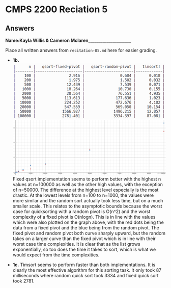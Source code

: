# CMPS 2200 Reciation 5
## Answers

**Name:**__Kayla Willis & Cameron Mclaren_______________________

Place all written answers from `recitation-05.md` here for easier grading.







- **1b.**
![image](image_4.png)
![image](image_5.png)
Fixed qsort implementation seems to perform better with the highest n values at n=100000 as well as the other high values, with the exception of n=50000. The difference at the highest level especially is the most drastic. At the lowest levels from n=100 to n=1000, the values were more similar and the random sort actually took less time, but on a much smaller scale. This relates to the asymptotic bounds because the worst case for quicksorting with a random pivot is O(n^2) and the worst complexity of a fixed pivot is O(nlogn). This is in line with the values which were also plotted on the graph above, with the red dots being the data from a fixed pivot and the blue being from the random pivot. The fixed pivot and random pivot both curve sharply upward, but the random takes on a larger curve than the fixed pivot which is in line with their worst case time complexities. It is clear that as the list grows exponentially, so too does the time it takes to sort, which is what we would expect from the time complexities. 



- **1c.**
Timsort seems to perform faster than both implementations. It is clearly the most effective algorithm for this sorting task. It only took 87 milliseconds where random quick sort took 3334 and fixed quick sort took 2781. 